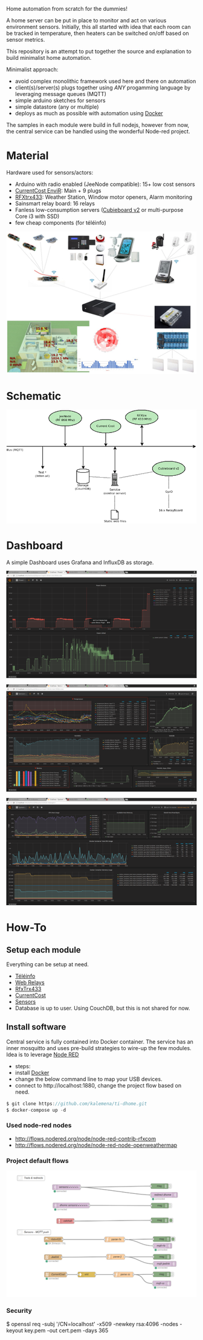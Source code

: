
Home automation from scratch for the dummies!

A home server can be put in place to monitor and act on various environment sensors.
Initially, this all started with idea that each room can be tracked in temperature, then heaters can be switched on/off based on sensor metrics.


This repository is an attempt to put together the source and explanation to build minimalist home automation.

Minimalist approach:
* avoid complex monolithic framework used here and there on automation
* client(s)/server(s) plugs together using *ANY* progamming language by leveraging message queues (MQTT)
* simple arduino sketches for sensors
* simple datastore (any or multiple)
* deploys as much as possible with automation using [Docker](https://www.docker.com/)

The samples in each module were build in full nodejs, however from now, the central service can be handled using the wonderful Node-red project.

# Material

Hardware used for sensors/actors:
* Arduino with radio enabled (JeeNode compatible): 15+ low cost sensors
* [CurrentCost EnviR](http://www.currentcost.com/product-envir.html): Main + 9 plugs
* [RFXtrx433](http://www.rfxcom.com/): Weather Station, Window motor openers, Alarm monitoring
* Sainsmart relay board: 16 relays
* Fanless low-consumption servers ([Cubieboard v2](http://cubieboard.org) or multi-purpose Core i3 with SSD)
* few cheap components (for téléinfo)

![Overview](/res/Schema.jpg?raw=true "Hardware overview")

# Schematic

![Architecture](/res/Architecture.png?raw=true "Architecture overview")

# Dashboard

A simple Dashboard uses Grafana and InfluxDB as storage.

![Dashboard Power](/res/dashboard-power-1.png)

![Dashboard Sensors](/res/dashboard-sensors-1.png)

![Dashboard System](/res/dashboard-system-1.png)


# How-To

## Setup each module

Everything can be setup at need.

* [Téléinfo](/modules/teleinfo)
* [Web Relays](/modules/cubieboard)
* [RfxTrx433](/modules/rfxtrx433)
* [CurrentCost](/modules/currentcost)
* [Sensors](https://github.com/kalemena/ti-dhome-sensors)
* Database is up to user. Using CouchDB, but this is not shared for now.


## Install software


Central service is fully contained into Docker container.
The service has an inner mosquitto and uses pre-build strategies to wire-up the few modules.
Idea is to leverage [Node RED](http://nodered.org)

* steps: 
 * install [Docker](https://www.docker.com/)
 * change the below command line to map your USB devices.
 * connect to http://localhost:1880, change the project flow based on need. 

```js
$ git clone https://github.com/kalemena/ti-dhome.git
$ docker-compose up -d
```

### Used node-red nodes

* http://flows.nodered.org/node/node-red-contrib-rfxcom
* http://flows.nodered.org/node/node-red-node-openweathermap

### Project default flows

![Flows](/res/nodered-sensors-input.png?raw=true "Node-red flows")


### Security

$ openssl req -subj '/CN=localhost' -x509 -newkey rsa:4096 -nodes -keyout key.pem -out cert.pem -days 365